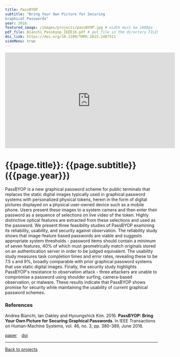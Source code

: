 ```yaml
---
title: PassBYOP
subtitle: "Bring Your Own Picture for Securing
Graphical Passwords"
year: 2016
featured_image: /images/projects/passBYOP.jpg # width must be 1600px	
pdf_file: Bianchi_Passbyop_IEEE16.pdf # put file in the directory FILES
doi_link: https://doi.org/10.1109/THMS.2015.2487511
sideMenu: true
---
```


<!-- 
<div class="gallery" data-columns="1">
	<img src="/images/projects/example.jpg">
	<img src="/images/projects/example.jpg">
	<img src="/images/projects/example.jpg">
</div>
 -->

<iframe width="560" height="315" src="https://www.youtube.com/embed/mRCUVANSvgw" frameborder="0" allow="accelerometer; autoplay; encrypted-media; gyroscope; picture-in-picture" allowfullscreen></iframe>


<!-- DO NOT CHANGE MANUALLY -->
# {{page.title}}: {{page.subtitle}} ({{page.year}})

PassBYOP is a new graphical password scheme for public terminals that replaces the static digital images typically used in graphical password systems with personalized physical tokens, herein in the form of digital pictures displayed on a physical user-owned device such as a mobile phone. Users present these images to a system camera and then enter their password as a sequence of selections on live video of the token. Highly distinctive optical features are extracted from these selections and used as the password. We present three feasibility studies of PassBYOP examining its reliability, usability, and security against observation. The reliability study shows that image-feature based passwords are viable and suggests appropriate system thresholds - password items should contain a minimum of seven features, 40% of which must geometrically match originals stored on an authentication server in order to be judged equivalent. The usability study measures task completion times and error rates, revealing these to be 7.5 s and 9%, broadly comparable with prior graphical password systems that use static digital images. Finally, the security study highlights PassBYOP's resistance to observation attack - three attackers are unable to compromise a password using shoulder surfing, camera-based observation, or malware. These results indicate that PassBYOP shows promise for security while maintaining the usability of current graphical password schemes.

### References

Andrea Bianchi, Ian Oakley and Hyoungshick Kim. 2016. **PassBYOP: Bring Your Own Picture for Securing Graphical Passwords**. In IEEE Transactions on Human-Machine Systems, vol. 46, no. 3, pp. 380-389, June 2016.

<!-- DO NOT CHANGE MANUALLY -->
<a href="http://makinteract.kaist.ac.kr/files/{{ page.year }}/{{ page.pdf_file }}" target="_blank">paper</a>&nbsp;&nbsp;&nbsp;
<a href="{{ page.doi_link }}" target="_blank">doi</a>

--- 

<a href="/index.html" class="button button--large">Back to projects</a>